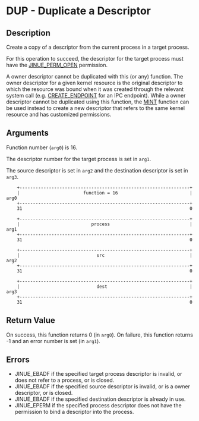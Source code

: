 # DUP - Duplicate a Descriptor

## Description

Create a copy of a descriptor from the current process in a target process.

For this operation to succeed, the descriptor for the target process
must have the [JINUE_PERM_OPEN](../include/jinue/shared/asm/permissions.h)
permission.

A owner descriptor cannot be duplicated with this (or any) function. The owner
descriptor for a given kernel resource is the original descriptor to which the
resource was bound when it was created through the relevant system call (e.g.
[CREATE_ENDPOINT](create-endpoint) for an IPC endpoint). While a owner
descriptor cannot be duplicated using this function, the [MINT](mint.md)
function can be used instead to create a new descriptor that refers to the same
kernel resource and has customized permissions.

## Arguments

Function number (`arg0`) is 16.

The descriptor number for the target process is set in `arg1`.

The source descriptor is set in `arg2` and the destination descriptor is set in
`arg3`.

```
    +----------------------------------------------------------------+
    |                        function = 16                           |  arg0
    +----------------------------------------------------------------+
    31                                                               0
    
    +----------------------------------------------------------------+
    |                           process                              |  arg1
    +----------------------------------------------------------------+
    31                                                               0

    +----------------------------------------------------------------+
    |                             src                                |  arg2
    +----------------------------------------------------------------+
    31                                                               0

    +----------------------------------------------------------------+
    |                             dest                               |  arg3
    +----------------------------------------------------------------+
    31                                                               0
```

## Return Value

On success, this function returns 0 (in `arg0`). On failure, this function
returns -1 and an error number is set (in `arg1`).

## Errors

* JINUE_EBADF if the specified target process descriptor is invalid, or does
not refer to a process, or is closed.
* JINUE_EBADF if the specified source descriptor is invalid, or is a owner
descriptor, or is closed.
* JINUE_EBADF if the specified destination descriptor is already in use.
* JINUE_EPERM if the specified process descriptor does not have the permission
to bind a descriptor into the process.

